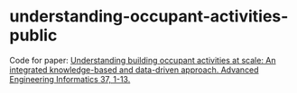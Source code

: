 # understanding-occupant-activities-public
Code for paper: [Understanding building occupant activities at scale: An integrated knowledge-based and data-driven approach. Advanced Engineering Informatics 37, 1-13.](https://doi.org/10.1016/j.aei.2018.04.009)
